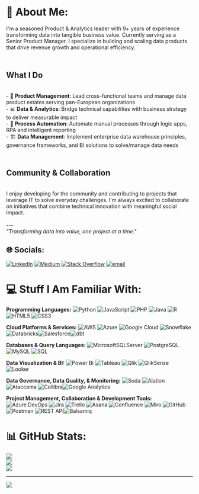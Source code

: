 # 💫 About Me:

I'm a seasoned Product & Analytics leader with 9+ years of experience transforming data into tangible business value. Currently serving as a Senior Product Manager. I specialize in building and scaling data products that drive revenue growth and operational efficiency.<br>

## <br> What I Do
<br>- 🚀 **Product Management**: Lead cross-functional teams and manage data product estates serving pan-European organizations<br>- 📊 **Data & Analytics**: Bridge technical capabilities with business strategy to deliver measurable impact<br>- 🔧 **Process Automation**: Automate manual processes through logic apps, RPA and intelligent reporting<br>- 🏗️ **Data Management**: Implement enterprise data warehouse principles, governance frameworks, and BI solutions to solve/manage data needs<br>
## <br> Community & Collaboration
<br>I enjoy developing for the community and contributing to projects that leverage IT to solve everyday challenges. I'm always excited to collaborate on initiatives that combine technical innovation with meaningful social impact.<br><br>---<br>*"Transforming data into value, one project at a time."*


## 🌐 Socials:
[![LinkedIn](https://img.shields.io/badge/LinkedIn-%230077B5.svg?logo=linkedin&logoColor=white)](https://linkedin.com/in/https://www.linkedin.com/in/ankhitsharma/) [![Medium](https://img.shields.io/badge/Medium-12100E?logo=medium&logoColor=white)](https://medium.com/@https://medium.com/@ankhitsharma) [![Stack Overflow](https://img.shields.io/badge/-Stackoverflow-FE7A16?logo=stack-overflow&logoColor=white)](https://stackoverflow.com/users/https://stackoverflow.com/users/4656324/techcabana) [![email](https://img.shields.io/badge/Email-D14836?logo=gmail&logoColor=white)](mailto:ankhitsharma@gmail.com) 

# 💻 Stuff I Am Familiar With:
**Programming Languages:**
![Python](https://img.shields.io/badge/python-3670A0?style=for-the-badge&logo=python&logoColor=ffdd54) ![JavaScript](https://img.shields.io/badge/javascript-%23323330.svg?style=for-the-badge&logo=javascript&logoColor=%23F7DF1E) ![PHP](https://img.shields.io/badge/php-%23777BB4.svg?style=for-the-badge&logo=php&logoColor=white) ![Java](https://img.shields.io/badge/java-%23ED8B00.svg?style=for-the-badge&logo=openjdk&logoColor=white) ![R](https://img.shields.io/badge/r-%23276DC3.svg?style=for-the-badge&logo=r&logoColor=white)
![HTML5](https://img.shields.io/badge/html5-%23E34F26.svg?style=for-the-badge&logo=html5&logoColor=white) ![CSS3](https://img.shields.io/badge/css3-%231572B6.svg?style=for-the-badge&logo=css3&logoColor=white)

**Cloud Platforms & Services:**
![AWS](https://img.shields.io/badge/AWS-%23FF9900.svg?style=for-the-badge&logo=amazon-aws&logoColor=white) ![Azure](https://img.shields.io/badge/azure-%230072C6.svg?style=for-the-badge&logo=microsoftazure&logoColor=white) ![Google Cloud](https://img.shields.io/badge/GoogleCloud-%234285F4.svg?style=for-the-badge&logo=google-cloud&logoColor=white) ![Snowflake](https://img.shields.io/badge/snowflake-%2329B5E8.svg?style=for-the-badge&logo=snowflake&logoColor=white) ![Databricks](https://img.shields.io/badge/Databricks-FF3621?style=for-the-badge&logo=Databricks&logoColor=white)![Salesforce](https://img.shields.io/badge/Salesforce-00A1E0?style=for-the-badge&logo=Salesforce&logoColor=white)![dbt](https://img.shields.io/badge/dbt-FF694B?style=for-the-badge&logo=dbt&logoColor=white)

**Databases & Query Languages:**
![MicrosoftSQLServer](https://img.shields.io/badge/Microsoft%20SQL%20Server-CC2927?style=for-the-badge&logo=microsoft%20sql%20server&logoColor=white) ![PostgreSQL](https://img.shields.io/badge/postgres-%23316192.svg?style=for-the-badge&logo=postgresql&logoColor=white) ![MySQL](https://img.shields.io/badge/mysql-4479A1.svg?style=for-the-badge&logo=mysql&logoColor=white) ![SQL](https://img.shields.io/badge/sql-%2307405e.svg?style=for-the-badge&logo=sqlite&logoColor=white)

**Data Visualization & BI:**
![Power Bi](https://img.shields.io/badge/power_bi-F2C811?style=for-the-badge&logo=powerbi&logoColor=black) ![Tableau](https://img.shields.io/badge/Tableau-E97627?style=for-the-badge&logo=Tableau&logoColor=white) ![Qlik](https://img.shields.io/badge/Qlik-009848?style=for-the-badge&logo=qlik&logoColor=white) ![QlikSense](https://img.shields.io/badge/QlikSense-009848?style=for-the-badge&logo=qlik&logoColor=white) ![Looker](https://img.shields.io/badge/Looker-4285F4?style=for-the-badge&logo=looker&logoColor=white)

**Data Governance, Data Quality, & Monitoring:**
![Soda](https://img.shields.io/badge/Soda-FF6B35?style=for-the-badge&logo=soda&logoColor=white) ![Alation](https://img.shields.io/badge/Alation-0066CC?style=for-the-badge&logo=alation&logoColor=white) ![Ataccama](https://img.shields.io/badge/Ataccama-FF6600?style=for-the-badge&logo=ataccama&logoColor=white) ![Collibra](https://img.shields.io/badge/Collibra-0052CC?style=for-the-badge&logo=collibra&logoColor=white)![Google Analytics](https://img.shields.io/badge/Google%20Analytics-E37400?style=for-the-badge&logo=google%20analytics&logoColor=white)

**Project Management, Collaboration & Development Tools:**
![Azure DevOps](https://img.shields.io/badge/Azure%20DevOps-0078D7?style=for-the-badge&logo=azure-devops&logoColor=white) ![Jira](https://img.shields.io/badge/jira-%230A0FFF.svg?style=for-the-badge&logo=jira&logoColor=white) ![Trello](https://img.shields.io/badge/Trello-%23026AA7.svg?style=for-the-badge&logo=Trello&logoColor=white) ![Asana](https://img.shields.io/badge/asana-273347?style=for-the-badge&logo=asana&logoColor=white) ![Confluence](https://img.shields.io/badge/confluence-%23172BF4.svg?style=for-the-badge&logo=confluence&logoColor=white) ![Miro](https://img.shields.io/badge/Miro-050038?style=for-the-badge&logo=Miro&logoColor=white)
![GitHub](https://img.shields.io/badge/github-%23121011.svg?style=for-the-badge&logo=github&logoColor=white) ![Postman](https://img.shields.io/badge/Postman-FF6C37?style=for-the-badge&logo=postman&logoColor=white) ![REST API](https://img.shields.io/badge/REST-02569B?style=for-the-badge&logo=rest&logoColor=white)![Balsamiq](https://img.shields.io/badge/Balsamiq-A60000?style=for-the-badge&logo=balsamiq&logoColor=white)

# 📊 GitHub Stats:
![](https://github-readme-stats.vercel.app/api?username=TechCabana&theme=dark&hide_border=false&include_all_commits=false&count_private=false)<br/>
![](https://nirzak-streak-stats.vercel.app/?user=TechCabana&theme=dark&hide_border=false)<br/>
![](https://github-readme-stats.vercel.app/api/top-langs/?username=TechCabana&theme=dark&hide_border=false&include_all_commits=false&count_private=false&layout=compact)

---
[![](https://visitcount.itsvg.in/api?id=TechCabana&icon=0&color=0)](https://visitcount.itsvg.in)

<!-- Proudly created with GPRM ( https://gprm.itsvg.in ) -->
